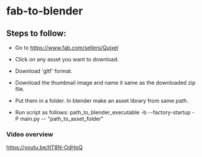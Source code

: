 # fab-to-blender

## Steps to follow:

- Go to https://www.fab.com/sellers/Quixel

- Click on any asset you want to download.

- Download 'gltf' format.

- Download the thumbnail image and name it same as the downloaded zip file.

- Put them in a folder. In blender make an asset library from same path.

- Run script as follows: 
path_to_blender_executable -b --factory-startup -P main.py -- "path_to_asset_folder"

### Video overview

https://youtu.be/ItT8N-OdHpQ

